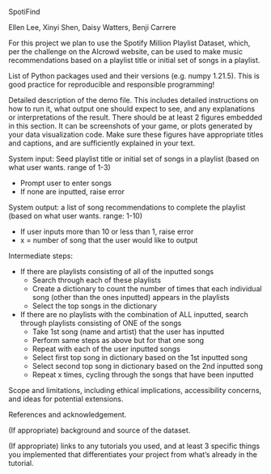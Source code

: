 SpotiFind

Ellen Lee, Xinyi Shen, Daisy Watters, Benji Carrere

For this project we plan to use the Spotify Million Playlist Dataset, which, per the challenge on the AIcrowd website, can be used to make music recommendations based on a playlist title or initial set of songs in a playlist.

List of Python packages used and their versions (e.g. numpy 1.21.5). This is good practice for reproducible and responsible programming!

Detailed description of the demo file. This includes detailed instructions on how to run it, what output one should expect to see, and any explanations or interpretations of the result. There should be at least 2 figures embedded in this section. It can be screenshots of your game, or plots generated by your data visualization code. Make sure these figures have appropriate titles and captions, and are sufficiently explained in your text.

System input: Seed playlist title or initial set of songs in a playlist (based on what user wants. range of 1-3)
- Prompt user to enter songs
- If none are inputted, raise error

System output: a list of song recommendations to complete the playlist (based on what user wants. range: 1-10)
- If user inputs more than 10 or less than 1, raise error
- x = number of song that the user would like to output

Intermediate steps:
- If there are playlists consisting of all of the inputted songs
    - Search through each of these playlists
    - Create a dictionary to count the number of times that each individual song (other than the ones inputted) appears in the playlists
    - Select the top songs in the dictionary 
- If there are no playlists with the combination of ALL inputted, search through playlists consisting of ONE of the songs
    - Take 1st song (name and artist) that the user has inputted
    - Perform same steps as above but for that one song
    - Repeat with each of the user inputted songs
    - Select first top song in dictionary based on the 1st inputted song
    - Select second top song in dictionary based on the 2nd inputted song
    - Repeat x times, cycling through the songs that have been inputted

Scope and limitations, including ethical implications, accessibility concerns, and ideas for potential extensions.

References and acknowledgement.

(If appropriate) background and source of the dataset.

(If appropriate) links to any tutorials you used, and at least 3 specific things you implemented that differentiates your project from what’s already in the tutorial.
